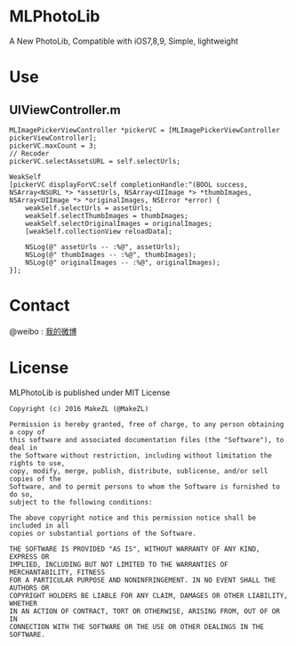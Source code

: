 # MLPhotoLib
A New PhotoLib, Compatible with iOS7,8,9, Simple, lightweight


# Use

UIViewController.m
------------
    MLImagePickerViewController *pickerVC = [MLImagePickerViewController pickerViewController];
    pickerVC.maxCount = 3;
    // Recoder
    pickerVC.selectAssetsURL = self.selectUrls;

    WeakSelf
    [pickerVC displayForVC:self completionHandle:^(BOOL success, NSArray<NSURL *> *assetUrls, NSArray<UIImage *> *thumbImages, NSArray<UIImage *> *originalImages, NSError *error) {
        weakSelf.selectUrls = assetUrls;
        weakSelf.selectThumbImages = thumbImages;
        weakSelf.selectOriginalImages = originalImages;
        [weakSelf.collectionView reloadData];

        NSLog(@" assetUrls -- :%@", assetUrls);
        NSLog(@" thumbImages -- :%@", thumbImages);
        NSLog(@" originalImages -- :%@", originalImages);
    }];

# Contact
@weibo : [我的微博](http://weibo.com/makezl/)

# License

MLPhotoLib is published under MIT License

    Copyright (c) 2016 MakeZL (@MakeZL)

    Permission is hereby granted, free of charge, to any person obtaining a copy of
    this software and associated documentation files (the "Software"), to deal in
    the Software without restriction, including without limitation the rights to use,
    copy, modify, merge, publish, distribute, sublicense, and/or sell copies of the
    Software, and to permit persons to whom the Software is furnished to do so,
    subject to the following conditions:

    The above copyright notice and this permission notice shall be included in all
    copies or substantial portions of the Software.

    THE SOFTWARE IS PROVIDED "AS IS", WITHOUT WARRANTY OF ANY KIND, EXPRESS OR
    IMPLIED, INCLUDING BUT NOT LIMITED TO THE WARRANTIES OF MERCHANTABILITY, FITNESS
    FOR A PARTICULAR PURPOSE AND NONINFRINGEMENT. IN NO EVENT SHALL THE AUTHORS OR
    COPYRIGHT HOLDERS BE LIABLE FOR ANY CLAIM, DAMAGES OR OTHER LIABILITY, WHETHER
    IN AN ACTION OF CONTRACT, TORT OR OTHERWISE, ARISING FROM, OUT OF OR IN
    CONNECTION WITH THE SOFTWARE OR THE USE OR OTHER DEALINGS IN THE SOFTWARE.